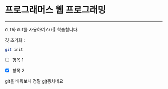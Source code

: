 

# 프로그래머스 웹 프로그래밍
---

`CLI`와 `GUI`를 사용하여 `Git` 학습합니다.

깃 초기화 :
```bash
git init
```

- [ ] 항목 1
- [x] 항목 2


git을 배워보니 정말 [git](https://github.com/hyun08231996/learn-html)똥차네요